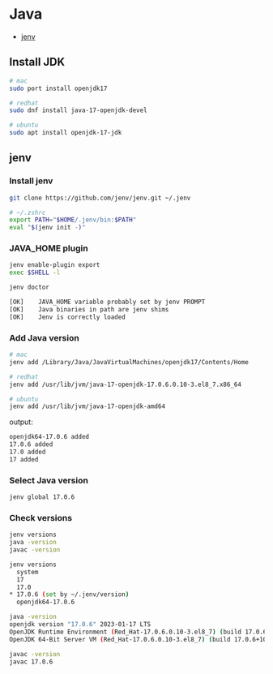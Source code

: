 # Java

- [jenv](https://github.com/jenv/jenv)

## Install JDK

```bash
# mac
sudo port install openjdk17

# redhat
sudo dnf install java-17-openjdk-devel

# ubuntu
sudo apt install openjdk-17-jdk
```

## jenv

### Install jenv

```bash
git clone https://github.com/jenv/jenv.git ~/.jenv
```

```bash
# ~/.zshrc
export PATH="$HOME/.jenv/bin:$PATH"
eval "$(jenv init -)"
```

### JAVA_HOME plugin

```bash
jenv enable-plugin export
exec $SHELL -l
```

```bash
jenv doctor

[OK]	JAVA_HOME variable probably set by jenv PROMPT
[OK]	Java binaries in path are jenv shims
[OK]	Jenv is correctly loaded
```

### Add Java version

```bash
# mac
jenv add /Library/Java/JavaVirtualMachines/openjdk17/Contents/Home

# redhat
jenv add /usr/lib/jvm/java-17-openjdk-17.0.6.0.10-3.el8_7.x86_64

# ubuntu
jenv add /usr/lib/jvm/java-17-openjdk-amd64
```

output:

```bash
openjdk64-17.0.6 added
17.0.6 added
17.0 added
17 added
```

### Select Java version

```bash
jenv global 17.0.6
```

### Check versions

```bash
jenv versions
java -version
javac -version
```

```bash
jenv versions
  system
  17
  17.0
* 17.0.6 (set by ~/.jenv/version)
  openjdk64-17.0.6

java -version
openjdk version "17.0.6" 2023-01-17 LTS
OpenJDK Runtime Environment (Red_Hat-17.0.6.0.10-3.el8_7) (build 17.0.6+10-LTS)
OpenJDK 64-Bit Server VM (Red_Hat-17.0.6.0.10-3.el8_7) (build 17.0.6+10-LTS, mixed mode, sharing)

javac -version
javac 17.0.6
```

